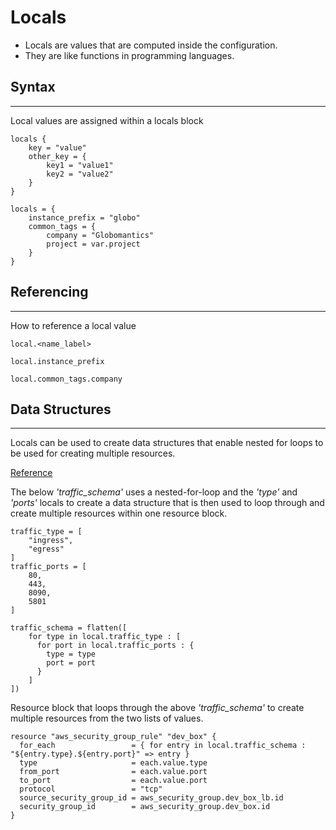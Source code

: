 # Locals
- Locals are values that are computed inside the configuration.
- They are like functions in programming languages. 

## Syntax
---
Local values are assigned within a locals block
```
locals {
    key = "value"
    other_key = {
        key1 = "value1"
        key2 = "value2"
    }
}

locals = {
    instance_prefix = "globo"
    common_tags = {
        company = "Globomantics"
        project = var.project
    }
}
```

## Referencing 
---
How to reference a local value
```
local.<name_label>

local.instance_prefix

local.common_tags.company
```

## Data Structures
---
Locals can be used to create data structures that enable nested for loops to be used for creating multiple resources. <br />

[Reference](https://www.daveperrett.com/articles/2021/08/19/nested-for-each-with-terraform/)

The below *'traffic_schema'* uses a nested-for-loop and the *'type'* and *'ports'* locals to create a data structure that is then used to loop through and create multiple resources within one resource block.
```
traffic_type = [
    "ingress",
    "egress"
]
traffic_ports = [
    80,
    443,
    8090,
    5801
]

traffic_schema = flatten([
    for type in local.traffic_type : [
      for port in local.traffic_ports : {
        type = type
        port = port
      }
    ]
])
```

Resource block that loops through the above *'traffic_schema'* to create multiple resources from the two lists of values.
```
resource "aws_security_group_rule" "dev_box" {
  for_each                 = { for entry in local.traffic_schema : "${entry.type}.${entry.port}" => entry }
  type                     = each.value.type
  from_port                = each.value.port
  to_port                  = each.value.port
  protocol                 = "tcp"
  source_security_group_id = aws_security_group.dev_box_lb.id
  security_group_id        = aws_security_group.dev_box.id
}
```
